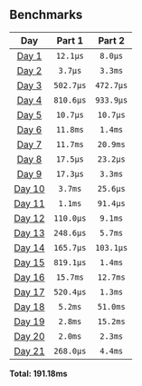 <!--- benchmarking table --->
## Benchmarks

| Day | Part 1 | Part 2 |
| :---: | :---: | :---:  |
| [Day 1](./src/bin/01.rs) | `12.1µs` | `8.0µs` |
| [Day 2](./src/bin/02.rs) | `3.7µs` | `3.3ms` |
| [Day 3](./src/bin/03.rs) | `502.7µs` | `472.7µs` |
| [Day 4](./src/bin/04.rs) | `810.6µs` | `933.9µs` |
| [Day 5](./src/bin/05.rs) | `10.7µs` | `10.7µs` |
| [Day 6](./src/bin/06.rs) | `11.8ms` | `1.4ms` |
| [Day 7](./src/bin/07.rs) | `11.7ms` | `20.9ms` |
| [Day 8](./src/bin/08.rs) | `17.5µs` | `23.2µs` |
| [Day 9](./src/bin/09.rs) | `17.3µs` | `3.3ms` |
| [Day 10](./src/bin/10.rs) | `3.7ms` | `25.6µs` |
| [Day 11](./src/bin/11.rs) | `1.1ms` | `91.4µs` |
| [Day 12](./src/bin/12.rs) | `110.0µs` | `9.1ms` |
| [Day 13](./src/bin/13.rs) | `248.6µs` | `5.7ms` |
| [Day 14](./src/bin/14.rs) | `165.7µs` | `103.1µs` |
| [Day 15](./src/bin/15.rs) | `819.1µs` | `1.4ms` |
| [Day 16](./src/bin/16.rs) | `15.7ms` | `12.7ms` |
| [Day 17](./src/bin/17.rs) | `520.4µs` | `1.3ms` |
| [Day 18](./src/bin/18.rs) | `5.2ms` | `51.0ms` |
| [Day 19](./src/bin/19.rs) | `2.8ms` | `15.2ms` |
| [Day 20](./src/bin/20.rs) | `2.0ms` | `2.3ms` |
| [Day 21](./src/bin/21.rs) | `268.0µs` | `4.4ms` |

**Total: 191.18ms**
<!--- benchmarking table --->
